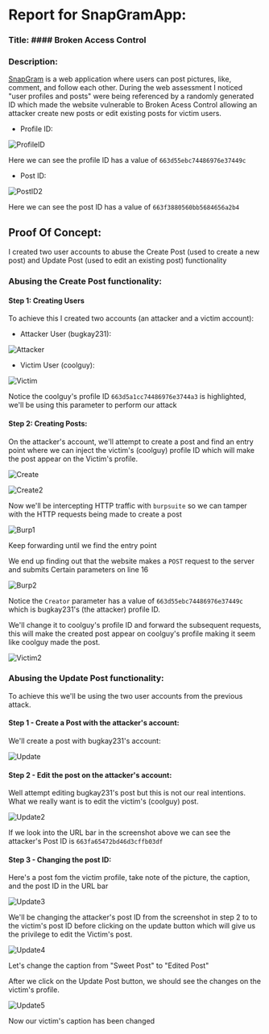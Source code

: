 # Report for SnapGramApp:
### Title: #### Broken Access Control ####
### Description: ####
[SnapGram](https://snapgramapp.vercel.app/) is a web application where users can post pictures, like, comment, and follow each other. During the web assessment I noticed "user profiles and posts" were being referenced by a randomly generated ID which made the website vulnerable to Broken Acess Control allowing an attacker create new posts or edit existing posts for victim users.
- Profile ID:

![ProfileID](https://github.com/bugkay101/Web-Assessments/assets/149082141/dbe9c56f-5dc9-4d25-9e10-d364ddbc017b)

Here we can see the profile ID has a value of ```663d55ebc74486976e37449c```

- Post ID:

![PostID2](https://github.com/bugkay101/Web-Assessments/assets/149082141/2c788ff6-322d-48ea-bc88-207c6f8a1f59)

Here we can see the post ID has a value of ```663f3880560bb5684656a2b4```

## Proof Of Concept:
I created two user accounts to abuse the Create Post (used to create a new post) and Update Post (used to edit an existing post) functionality
### Abusing the Create Post functionality:
#### Step 1: Creating Users
To achieve this I created two accounts (an attacker and a victim account):
- Attacker User (bugkay231):

![Attacker](https://github.com/bugkay101/Web-Assessments/assets/149082141/c34e2cb4-9041-4d7a-8e89-8df729feafa6)

- Victim User (coolguy):

![Victim](https://github.com/bugkay101/Web-Assessments/assets/149082141/d1f9235e-8378-438a-bfcc-7df5d9624474)

Notice the coolguy's profile ID ```663d5a1cc74486976e3744a3``` is highlighted, we'll be using this parameter to perform our attack

#### Step 2: Creating Posts:
On the attacker's account, we'll attempt to create a post and find an entry point where we can inject the victim's (coolguy) profile ID which will make the post appear on the Victim's profile. 

![Create](https://github.com/bugkay101/Web-Assessments/assets/149082141/1ffa6847-d3e9-41fa-be28-84f8a647dd8b)

![Create2](https://github.com/bugkay101/Web-Assessments/assets/149082141/62664f5c-8a08-493d-b787-057d075fc18b)

Now we'll be intercepting HTTP traffic with ```burpsuite``` so we can tamper with the HTTP requests being made to create a post

![Burp1](https://github.com/bugkay101/Web-Assessments/assets/149082141/c96645c6-ec46-4da2-830f-076f73268e1b)

Keep forwarding until we find the entry point

We end up finding out that the website makes a ```POST``` request to the server and submits Certain parameters on line 16

![Burp2](https://github.com/bugkay101/Web-Assessments/assets/149082141/952b591d-1ca5-48aa-9591-22c95f097c81)

Notice the ```Creator``` parameter has a value of ```663d55ebc74486976e37449c``` which is bugkay231's (the attacker) profile ID.

We'll change it to coolguy's profile ID and forward the subsequent requests, this will make the created post appear on coolguy's profile making it seem like coolguy made the post.

![Victim2](https://github.com/bugkay101/Web-Assessments/assets/149082141/e4e06161-94ef-42c1-a84a-733b0bde72ce)

### Abusing the Update Post functionality:
To achieve this we'll be using the two user accounts from the previous attack.
#### Step 1 - Create a Post with the attacker's account:
We'll create a post with bugkay231's account:

![Update](https://github.com/bugkay101/Web-Assessments/assets/149082141/f3f7dd50-1869-41fb-8043-a3a91b62a2cd)

#### Step 2 - Edit the post on the attacker's account:
Well attempt editing bugkay231's post but this is not our real intentions. What we really want is to edit the victim's (coolguy) post.

![Update2](https://github.com/bugkay101/Web-Assessments/assets/149082141/59e5b277-a13f-455c-b841-a305e256fd0c)

If we look into the URL bar in the screenshot above we can see the attacker's Post ID is ```663fa65472bd46d3cffb03df```
#### Step 3 - Changing the post ID:
Here's a post fom the victim profile, take note of the picture, the caption, and the post ID in the URL bar

![Update3](https://github.com/bugkay101/Web-Assessments/assets/149082141/86e3d7ce-122c-4206-993f-0715ec770933)

We'll be changing the attacker's post ID from the screenshot in step 2 to to the victim's post ID before clicking on the update button which will give us the privilege to edit the Victim's post.

![Update4](https://github.com/bugkay101/Web-Assessments/assets/149082141/d2997122-65d3-4702-8aa4-5369bcf198d5)

Let's change the caption from "Sweet Post" to "Edited Post"

After we click on the Update Post button, we should see the changes on the victim's profile.

![Update5](https://github.com/bugkay101/Web-Assessments/assets/149082141/60cfc742-d4ec-485e-b735-ca2270bec55d)

Now our victim's caption has been changed

